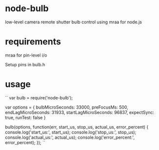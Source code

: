 # node-bulb
low-level camera remote shutter bulb control using mraa for node.js

# requirements

mraa for pin-level i/o

Setup pins in bulb.h

# usage

``
var bulb = require('node-bulb');

var options = {
    bulbMicroSeconds: 33000,
    preFocusMs: 500,
    endLagMicroSeconds: 31933,
    startLagMicroSeconds: 96837,
    expectSync: true,
    runTest: false
}

bulb(options, function(err, start_us, stop_us, actual_us, error_percent) {
    console.log('start_us:', start_us);
    console.log('stop_us:', stop_us);
    console.log('actual_us:', actual_us);
    console.log('error_percent:', error_percent);
});
``
